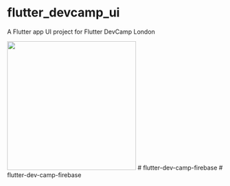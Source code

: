 # flutter_devcamp_ui

A Flutter app UI project for Flutter DevCamp London

<img src="https://github.com/user-attachments/assets/96e70bac-de67-46aa-929c-94f9362839dc" width="300"/>
# flutter-dev-camp-firebase
# flutter-dev-camp-firebase
